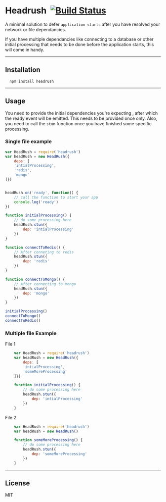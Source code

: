 # Headrush&nbsp;&nbsp;[![Build Status](https://travis-ci.org/rahulbhanushali/headrush.svg?branch=master)](https://travis-ci.org/rahulbhanushali/headrush)

A minimal solution to defer `application starts` after you have resolved your network or file dependancies.

If you have multiple dependancies like connecting to a database or other initial processing that needs to be done before the application starts, this will come in handy.

------------------------
## Installation

```
  npm install headrush
```

---------------
## Usage
You need to provide the initial dependencies you're expecting , after which the ready event will be emitted. This needs to be provided once only.
Also,  you need to call the `stun` function once you have finished some specific processing.

### Single file example
```js
var HeadRush = require('headrush')
var headRush = new HeadRush({
    deps: [
    'intialProcessing',
    'redis',
    'mongo'
]})


headRush.on('ready', function() {
    // call the function to start your app
    console.log('ready')
})

function initialProcessing() {
    // do some processing here
    headRush.stun({
        dep: 'intialProcessing'
    })
}

function connectToRedis() {
    // After conneting to redis
    headRush.stun({
        dep: 'redis'
    })
}

function connectToMongo() {
    // After connecting to mongo
    headRush.stun({
        dep: 'mongo'
    })
}

initialProcessing()
connectToMongo()
connectToRedis()

```


### Multiple file Example
File 1
```js
    var HeadRush = require('headrush')
    var headRush = new HeadRush({
        deps: [
        'intialProcessing',
        'someMoreProcessing'
    ]})

    function initialProcessing() {
        // do some processing here
        headRush.stun({
            dep: 'intialProcessing'
        })
    }

```
File 2

```js
    var HeadRush = require('headrush')
    var headRush = new HeadRush()

    function someMoreProcessing() {
        // do some processing here
        headRush.stun({
            dep: 'someMoreProcessing'
        })
    }

```
-----------------
## License
MIT


